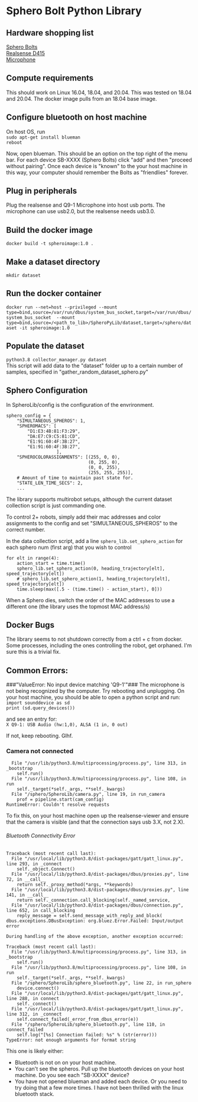 # Sphero Bolt Python Library

## Hardware shopping list
[Sphero Bolts](https://sphero.com/products/sphero-bolt?gclid=Cj0KCQjwhr2FBhDbARIsACjwLo3H10-o6Z8lu9dzFECRtGmCevp3P28uudN5AAzRudkmL_FjLceJtsYaArOiEALw_wcB)  
[Realsense D415](https://www.intelrealsense.com/depth-camera-d415/)  
[Microphone](https://www.amazon.com/TONOR-Microphone-Condenser-Recording-Podcasting/dp/B07JMYG6LF/ref=sr_1_1_sspa?crid=MFJ0JSLWHCJ1&dchild=1&keywords=q9+microphone&qid=1622125439&sprefix=q9+micr%2Caps%2C165&sr=8-1-spons&psc=1&spLa=ZW5jcnlwdGVkUXVhbGlmaWVyPUEyR1M5QUVGSFVXNjhaJmVuY3J5cHRlZElkPUEwMzg4Njg3MThFVDZHM0s0OUVKWiZlbmNyeXB0ZWRBZElkPUEwODgxMTg2MU9NMDlMMEg4VFdZQyZ3aWRnZXROYW1lPXNwX2F0ZiZhY3Rpb249Y2xpY2tSZWRpcmVjdCZkb05vdExvZ0NsaWNrPXRydWU=)

## Compute requirements
This should work on Linux 16.04, 18.04, and 20.04. This was tested on 18.04 and 20.04. The docker image 
pulls from an 18.04 base image.

## Configure bluetooth on host machine
On host OS, run  
`sudo apt-get install blueman`  
`reboot`  

Now, open blueman. This should be an option on the top right of the menu bar. 
For each device SB-XXXX (Sphero Bolts) click "add" and then 
"proceed without pairing". Once each device is "known" to the your host machine
in this way, your computer should remember the Bolts as "friendlies" forever. 

## Plug in peripherals
Plug the realsense and Q9-1 Microphone into host usb ports. 
The microphone can use usb2.0, but the realsense needs usb3.0.

## Build the docker image
`docker build -t spheroimage:1.0 .`

## Make a dataset directory
`mkdir dataset`

## Run the docker container
`docker run --net=host --privileged --mount type=bind,source=/var/run/dbus/system_bus_socket,target=/var/run/dbus/system_bus_socket  --mount type=bind,source=/<path_to_lib>/SpheroPyLib/dataset,target=/sphero/dataset -it spheroimage:1.0`

## Populate the dataset
`python3.8 collector_manager.py dataset`  
This script will add data to the "dataset" folder up to a certain number of samples, specified
in "gather_random_dataset_sphero.py"

## Sphero Configuration
In SpheroLib/config is the configuration of the envrironment.
```
sphero_config = {
    "SIMULTANEOUS_SPHEROS": 1,
    "SPHEROMACS": [
        "D1:E3:4B:81:F3:29",
        "DA:E7:C9:C5:81:CD",
        "E1:91:60:4F:3B:27",
        "E1:91:60:4F:3B:27", 
                   ],
    "SPHEROCOLORASSIGNMENTS": [(255, 0, 0),
                               (0, 255, 0),
                               (0, 0, 255),
                               (255, 255, 255)],
    # Amount of time to maintain past state for.
    "STATE_LEN_TIME_SECS": 2,
    ...
```
The library supports multirobot setups, although the current dataset collection script is just commanding one.

To control 2+ robots, simply add their mac addresses and color assignments to the config and set 
"SIMULTANEOUS_SPHEROS" to the correct number.

In the data collection script, add a line `sphero_lib.set_sphero_action` for each sphero num (first arg)
that you wish to control
```
for elt in range(4):
    action_start = time.time()
    sphero_lib.set_sphero_action(0, heading_trajectory[elt], speed_trajectory[elt])
    # sphero_lib.set_sphero_action(1, heading_trajectory[elt], speed_trajectory[elt])
    time.sleep(max([.5 - (time.time() - action_start), 0]))
```

When a Sphero dies, switch the order of the MAC addresses to use a different one (the library uses
the topmost MAC address/s)

## Docker Bugs
The library seems to not shutdown correctly from a ctrl + c from docker. Some processes,
including the ones controlling the robot, get orphaned. I'm sure this is a trivial fix.


## Common Errors:
###"ValueError: No input device matching 'Q9-1'"###
The microphone is not being recognized by the computer. Try rebooting and unplugging.
On your host machine, you should be able to open a python script and run:  
`import sounddevice as sd`  
`print (sd.query_devices())`

and see an entry for:  
`X Q9-1: USB Audio (hw:1,0), ALSA (1 in, 0 out)`

If not, keep rebooting. Glhf.

### Camera not connected
```Traceback (most recent call last):
  File "/usr/lib/python3.8/multiprocessing/process.py", line 313, in _bootstrap
    self.run()
  File "/usr/lib/python3.8/multiprocessing/process.py", line 108, in run
    self._target(*self._args, **self._kwargs)
  File "/sphero/SpheroLib/camera.py", line 19, in run_camera
    prof = pipeline.start(cam_config)
RuntimeError: Couldn't resolve requests
```
To fix this, on your host machine open up the realsense-viewer and ensure that the camera is visible (and that
the connection says usb 3.X, not 2.X).

###### Bluetooth Connectivity Error
```
Traceback (most recent call last):
  File "/usr/local/lib/python3.8/dist-packages/gatt/gatt_linux.py", line 293, in _connect
    self._object.Connect()
  File "/usr/local/lib/python3.8/dist-packages/dbus/proxies.py", line 72, in __call__
    return self._proxy_method(*args, **keywords)
  File "/usr/local/lib/python3.8/dist-packages/dbus/proxies.py", line 141, in __call__
    return self._connection.call_blocking(self._named_service,
  File "/usr/local/lib/python3.8/dist-packages/dbus/connection.py", line 652, in call_blocking
    reply_message = self.send_message_with_reply_and_block(
dbus.exceptions.DBusException: org.bluez.Error.Failed: Input/output error

During handling of the above exception, another exception occurred:

Traceback (most recent call last):
  File "/usr/lib/python3.8/multiprocessing/process.py", line 313, in _bootstrap
    self.run()
  File "/usr/lib/python3.8/multiprocessing/process.py", line 108, in run
    self._target(*self._args, **self._kwargs)
  File "/sphero/SpheroLib/sphero_bluetooth.py", line 22, in run_sphero
    device.connect()
  File "/usr/local/lib/python3.8/dist-packages/gatt/gatt_linux.py", line 288, in connect
    self._connect()
  File "/usr/local/lib/python3.8/dist-packages/gatt/gatt_linux.py", line 312, in _connect
    self.connect_failed(_error_from_dbus_error(e))
  File "/sphero/SpheroLib/sphero_bluetooth.py", line 110, in connect_failed
    self.log("[%s] Connection failed: %s" % (str(error)))
TypeError: not enough arguments for format string
```
This one is likely either:
* Bluetooth is not on on your host machine.
* You can't see the spheros. Pull up the bluetooth devices on your host machine.
Do you see each "SB-XXXX" device?
* You have not opened blueman and added each device. Or you need to try doing that a few more times.
I have not been thrilled with the linux bluetooth stack.

